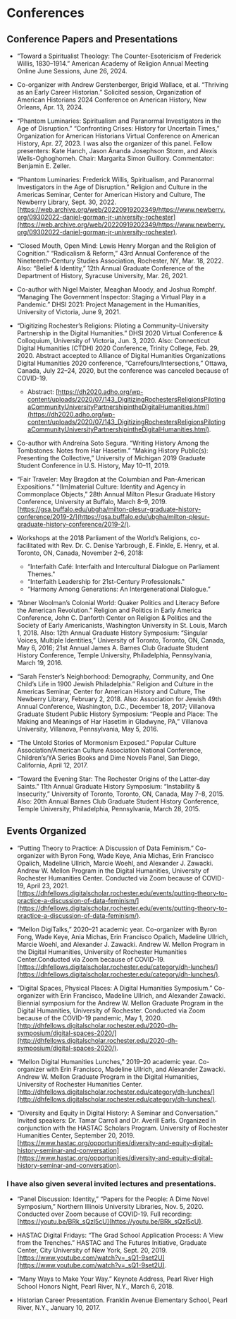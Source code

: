 # Conferences #

## Conference Papers and Presentations ##
* “Toward a Spiritualist Theology: The Counter-Esotericism of Frederick Willis, 1830–1914.” American Academy of Religion Annual Meeting Online June Sessions, June 26, 2024.

* Co-organizer with Andrew Gerstenberger, Brigid Wallace, et al. “Thriving as an Early Career Historian.” Solicited session, Organization of American Historians 2024 Conference on American History, New Orleans, Apr. 13, 2024.

* “Phantom Luminaries: Spiritualism and Paranormal Investigators in the Age of Disruption.” “Confronting Crises: History for Uncertain Times,” Organization for American Historians Virtual Conference on American History, Apr. 27, 2023. I was also the organizer of this panel. Fellow presenters: Kate Hanch, Jason Ānanda Josephson Storm, and Alexis Wells-Oghoghomeh. Chair: Margarita Simon Guillory. Commentator: Benjamin E. Zeller.

* “Phantom Luminaries: Frederick Willis, Spiritualism, and Paranormal Investigators in the Age of Disruption.” Religion and Culture in the Americas Seminar, Center for American History and Culture, The Newberry Library, Sept. 30, 2022. [https://web.archive.org/web/20220919202349/https://www.newberry.org/09302022-daniel-gorman-jr-university-rochester](https://web.archive.org/web/20220919202349/https://www.newberry.org/09302022-daniel-gorman-jr-university-rochester).

*	“Closed Mouth, Open Mind: Lewis Henry Morgan and the Religion of Cognition.” “Radicalism & Reform,” 43rd Annual Conference of the Nineteenth-Century Studies Association, Rochester, NY, Mar. 18, 2022. Also: “Belief & Identity,” 12th Annual Graduate Conference of the Department of History, Syracuse University, Mar. 26, 2021. 

* Co-author with Nigel Maister, Meaghan Moody, and Joshua Romphf. “Managing The Government Inspector: Staging a Virtual Play in a Pandemic.” DHSI 2021: Project Management in the Humanities, University of Victoria, June 9, 2021.

* “Digitizing Rochester’s Religions: Piloting a Community–University Partnership in the Digital Humanities.” DHSI 2020 Virtual Conference & Colloquium, University of Victoria, Jun. 3, 2020. Also: Connecticut Digital Humanities (CTDH) 2020 Conference, Trinity College, Feb. 29, 2020. Abstract accepted to Alliance of Digital Humanities Organizations Digital Humanities 2020 conference, “Carrefours/Intersections,” Ottawa, Canada, July 22–24, 2020, but the conference was canceled because of COVID-19. 
   * Abstract: [https://dh2020.adho.org/wp-content/uploads/2020/07/143_DigitizingRochestersReligionsPilotingaCommunityUniversityPartnershipintheDigitalHumanities.html](https://dh2020.adho.org/wp-content/uploads/2020/07/143_DigitizingRochestersReligionsPilotingaCommunityUniversityPartnershipintheDigitalHumanities.html).

* Co-author with Andreína Soto Segura. “Writing History Among the Tombstones: Notes from Har Hasetim.” “Making History Public(s): Presenting the Collective,” University of Michigan 2019 Graduate Student Conference in U.S. History, May 10–11, 2019. 

* “Fair Traveler: May Bragdon at the Columbian and Pan-American Expositions.” “(Im)material Culture: Identity and Agency in Commonplace Objects,” 28th Annual Milton Plesur Graduate History Conference, University at Buffalo, March 8–9, 2019. [https://gsa.buffalo.edu/ubgha/milton-plesur-graduate-history-conference/2019-2/](https://gsa.buffalo.edu/ubgha/milton-plesur-graduate-history-conference/2019-2/).

* Workshops at the 2018 Parliament of the World’s Religions, co-facilitated with Rev. Dr. C. Denise Yarbrough, E. Finkle, E. Henry, et al. Toronto, ON, Canada, November 2–6, 2018: 
    * “Interfaith Café: Interfaith and Intercultural Dialogue on Parliament Themes."
    * “Interfaith Leadership for 21st-Century Professionals." 
    * “Harmony Among Generations: An Intergenerational Dialogue.” 

* “Abner Woolman’s Colonial World: Quaker Politics and Literacy Before the American Revolution.” Religion and Politics in Early America Conference, John C. Danforth Center on Religion & Politics and the Society of Early Americanists, Washington University in St. Louis, March 1, 2018. Also: 12th Annual Graduate History Symposium: “Singular Voices, Multiple Identities,” University of Toronto, Toronto, ON, Canada, May 6, 2016; 21st Annual James A. Barnes Club Graduate Student History Conference, Temple University, Philadelphia, Pennsylvania, March 19, 2016. 

* “Sarah Fenster’s Neighborhood: Demography, Community, and One Child’s Life in 1900 Jewish Philadelphia.” Religion and Culture in the Americas Seminar, Center for American History and Culture, The Newberry Library, February 2, 2018. Also: Association for Jewish 49th Annual Conference, Washington, D.C., December 18, 2017; Villanova Graduate Student Public History Symposium: “People and Place: The Making and Meanings of Har Hasetim in Gladwyne, PA,” Villanova University, Villanova, Pennsylvania, May 5, 2016. 

* “The Untold Stories of Mormonism Exposed.” Popular Culture Association/American Culture Association National Conference, Children’s/YA Series Books and Dime Novels Panel, San Diego, California, April 12, 2017. 

* “Toward the Evening Star: The Rochester Origins of the Latter-day Saints.” 11th Annual Graduate History Symposium: “Instability & Insecurity,” University of Toronto, Toronto, ON, Canada, May 7–8, 2015. Also: 20th Annual Barnes Club Graduate Student History Conference, Temple University, Philadelphia, Pennsylvania, March 28, 2015.

## Events Organized ##
* “Putting Theory to Practice: A Discussion of Data Feminism.” Co-organizer with Byron Fong, Wade Keye, Ania Michas, Erin Francisco Opalich, Madeline Ullrich, Marcie Woehl, and Alexander J. Zawacki. Andrew W. Mellon Program in the Digital Humanities, University of Rochester Humanities Center. Conducted via Zoom because of COVID-19, April 23, 2021. [https://dhfellows.digitalscholar.rochester.edu/events/putting-theory-to-practice-a-discussion-of-data-feminism/](https://dhfellows.digitalscholar.rochester.edu/events/putting-theory-to-practice-a-discussion-of-data-feminism/).

* “Mellon DigiTalks,” 2020–21 academic year. Co-organizer with Byron Fong, Wade Keye, Ania Michas, Erin Francisco Opalich, Madeline Ullrich, Marcie Woehl, and Alexander J. Zawacki. Andrew W. Mellon Program in the Digital Humanities, University of Rochester Humanities Center.Conducted via Zoom because of COVID-19. [https://dhfellows.digitalscholar.rochester.edu/category/dh-lunches/](https://dhfellows.digitalscholar.rochester.edu/category/dh-lunches/). 

* “Digital Spaces, Physical Places: A Digital Humanities Symposium.” Co-organizer with Erin Francisco, Madeline Ullrich, and Alexander Zawacki. Biennial symposium for the Andrew W. Mellon Graduate Program in the Digital Humanities, University of Rochester. Conducted via Zoom because of the COVID-19 pandemic, May 1, 2020. [http://dhfellows.digitalscholar.rochester.edu/2020-dh-symposium/digital-spaces-2020/](http://dhfellows.digitalscholar.rochester.edu/2020-dh-symposium/digital-spaces-2020/).

* “Mellon Digital Humanities Lunches,” 2019–20 academic year. Co-organizer with Erin Francisco, Madeline Ullrich, and Alexander Zawacki. Andrew W. Mellon Graduate Program in the Digital Humanities, University of Rochester Humanities Center. [http://dhfellows.digitalscholar.rochester.edu/category/dh-lunches/](http://dhfellows.digitalscholar.rochester.edu/category/dh-lunches/).

* “Diversity and Equity in Digital History: A Seminar and Conversation.” Invited speakers: Dr. Tamar Carroll and Dr. Averill Earls. Organized in conjunction with the HASTAC Scholars Program. University of Rochester Humanities Center, September 20, 2019. [https://www.hastac.org/opportunities/diversity-and-equity-digital-history-seminar-and-conversation](https://www.hastac.org/opportunities/diversity-and-equity-digital-history-seminar-and-conversation).

### I have also given several invited lectures and presentations. ###
*	“Panel Discussion: Identity,” “Papers for the People: A Dime Novel Symposium,” Northern Illinois University Libraries, Nov. 5, 2020. Conducted over Zoom because of COVID-19. Full recording: [https://youtu.be/BRk_sQzl5cU](https://youtu.be/BRk_sQzl5cU). 

* HASTAC Digital Fridays: “The Grad School Application Process: A View from the Trenches.” HASTAC and The Futures Initiative, Graduate Center, City University of New York, Sept. 20, 2019. [https://www.youtube.com/watch?v=_sQ1-9set2U](https://www.youtube.com/watch?v=_sQ1-9set2U).

* “Many Ways to Make Your Way.” Keynote Address, Pearl River High School Honors Night, Pearl River, N.Y., March 6, 2018. 

* Historian Career Presentation. Franklin Avenue Elementary School, Pearl River, N.Y., January 10, 2017. 
